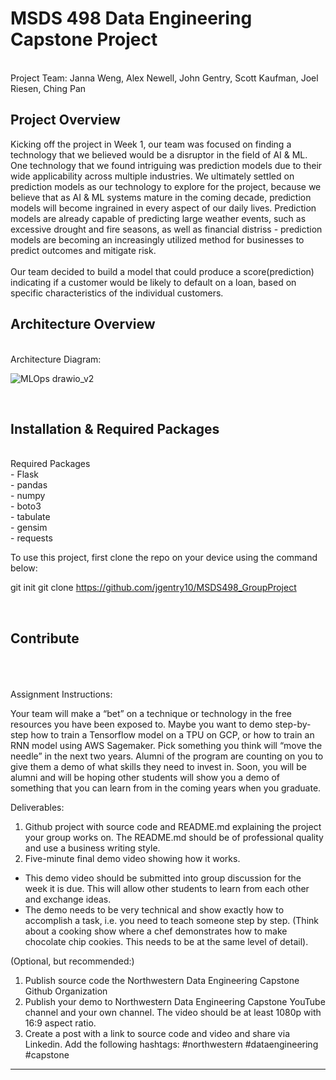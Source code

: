 # MSDS 498 Data Engineering Capstone Project
<br />
Project Team: Janna Weng, Alex Newell, John Gentry, Scott Kaufman, Joel Riesen, Ching Pan

## Project Overview

Kicking off the project in Week 1, our team was focused on finding a technology that we believed would be a disruptor in the field of AI & ML. One technology that we found intriguing was prediction models due to their wide applicability across multiple industries.  We ultimately settled on prediction models as our technology to explore for the project, because we believe that as AI & ML systems mature in the coming decade, prediction models will become ingrained in every aspect of our daily lives.  Prediction models are already capable of predicting large weather events, such as excessive drought and fire seasons, as well as financial distriss - prediction models are becoming an increasingly utilized method for businesses to predict outcomes and mitigate risk.  
<br />
Our team decided to build a model that could produce a score(prediction) indicating if a customer would be likely to default on a loan, based on specific characteristics of the individual customers.
<br />
## Architecture Overview
<br />
Architecture Diagram: 

![MLOps drawio_v2](https://user-images.githubusercontent.com/18123748/142734692-ec53b8d0-acc8-45ec-bf03-5eb558e21932.png)


<br />

## Installation & Required Packages
<br />
Required Packages
<br />
- Flask
<br />
- pandas
<br />
- numpy
<br />
- boto3
<br />
- tabulate
<br />
- gensim
<br />
- requests
<br />

To use this project, first clone the repo on your device using the command below:

git init
git clone https://github.com/jgentry10/MSDS498_GroupProject

<br />

## Contribute

<br />
<br />
<br />
Assignment Instructions:

Your team will make a “bet” on a technique or technology in the free resources you have been exposed to.  Maybe you want to demo step-by-step how to train a Tensorflow model on a TPU on GCP, or how to train an RNN model using AWS Sagemaker.  Pick something you think will “move the needle” in the next two years. Alumni of the program are counting on you to give them a demo of what skills they need to invest in.  Soon, you will be alumni and will be hoping other students will show you a demo of something that you can learn from in the coming years when you graduate.

Deliverables:
1. Github project with source code and README.md explaining the project your group works on.  The README.md should be of professional quality and use a business writing style.
1. Five-minute final demo video showing how it works.  
 - This demo video should be submitted into group discussion for the week it is due.  This will allow other students to learn from each other and exchange ideas.
 - The demo needs to be very technical and show exactly how to accomplish a task, i.e. you need to teach someone step by step.  (Think about a cooking show where a chef demonstrates how to make chocolate chip cookies.  This needs to be at the same level of detail).

(Optional, but recommended:)
1. Publish source code the Northwestern Data Engineering Capstone Github Organization
1. Publish your demo to Northwestern Data Engineering Capstone YouTube channel and your own channel. The video should be at least 1080p with 16:9 aspect ratio.
1. Create a post with a link to source code and video and share via Linkedin.  Add the following hashtags: #northwestern #dataengineering #capstone

---

